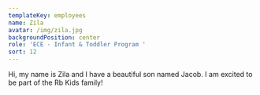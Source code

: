 ```yaml
---
templateKey: employees
name: Zila
avatar: /img/zila.jpg
backgroundPosition: center
role: 'ECE - Infant & Toddler Program '
sort: 12
---
```

Hi, my name is Zila and I have a beautiful son named Jacob. I am excited to be part of the Rb Kids family!
